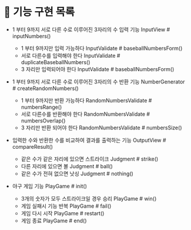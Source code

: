 # 🚀 기능 구현 목록

- 1 부터 9까지 서로 다른 수로 이루어진 3자리의 수 입력 기능 InputView # inputNumbers()
  - 1 부터 9까지만 입력 가능하다 InputValidate # baseballNumbersForm()
  - 서로 다른수를 입력해야 한다 InputValidate # duplicateBaseballNumbers()
  - 3 자리만 입력되어야 한다 InputValidate # baseballNumbersForm()
- 1 부터  9까지 서로 다른 수로 이루어진 3자리의 수 반환 기능 NumberGenerator # createRandomNumbers()
  - 1 부터 9까지만 반환 가능하다 RandomNumbersValidate # numbersRange()
  - 서로 다른수를 반환해야 한다 RandomNumbersValidate # numbersOverlap()
  - 3 자리만 반환 되어야 한다 RandomNumbersValidate # numbersSize()
- 입력한 수와 반환한 수를 비교하여 결과를 출력하는 기능 OutputView # compareResult()
  - 같은 수가 같은 자리에 있으면 스트라이크 Judgment # strike()
  - 다른 자리에 있으면 볼 Judgment # ball()
  - 같은 수가 전혀 없으면 낫싱 Judgment # nothing()

- 야구 게임 기능 PlayGame # init()
  - 3개의 숫자가 모두 스트라이크일 경우 승리 PlayGame # win()
  - 게임 실패시 기능 반복 PlayGame # fail()
  - 게임 다시 시작 PlayGame # restart()
  - 게임 종료 PlayGame # end()